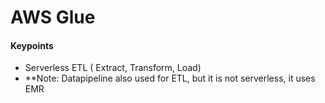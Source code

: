 # AWS Glue

#### Keypoints
- Serverless ETL ( Extract, Transform, Load)
- **Note: Datapipeline also used for ETL, but it is not serverless, it uses EMR
